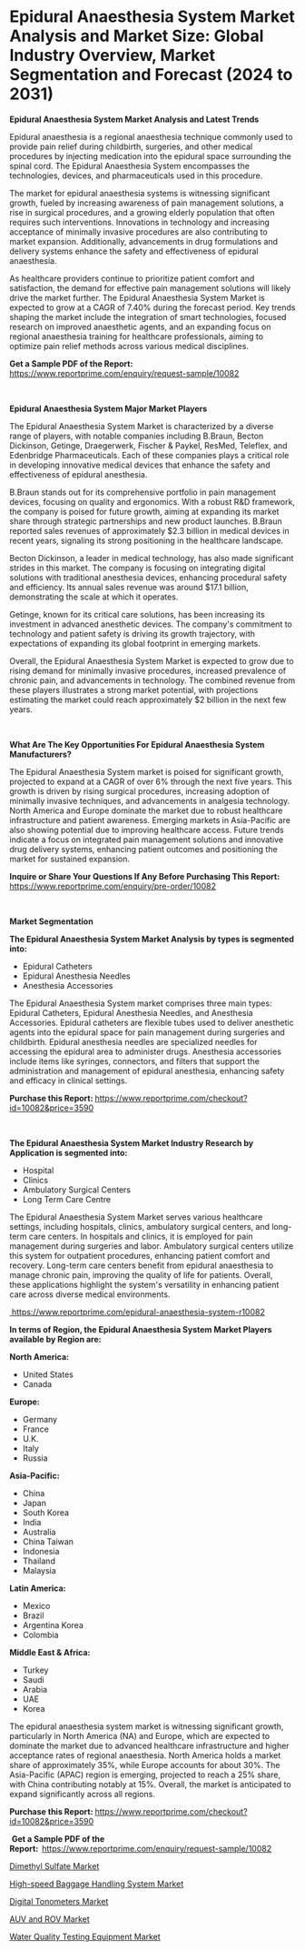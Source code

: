 <p><h1>Epidural Anaesthesia System Market Analysis and Market Size: Global Industry Overview, Market Segmentation and Forecast (2024 to 2031)</h1></p><p><strong>Epidural Anaesthesia System Market Analysis and Latest Trends</strong></p>
<p><p>Epidural anaesthesia is a regional anaesthesia technique commonly used to provide pain relief during childbirth, surgeries, and other medical procedures by injecting medication into the epidural space surrounding the spinal cord. The Epidural Anaesthesia System encompasses the technologies, devices, and pharmaceuticals used in this procedure.</p><p>The market for epidural anaesthesia systems is witnessing significant growth, fueled by increasing awareness of pain management solutions, a rise in surgical procedures, and a growing elderly population that often requires such interventions. Innovations in technology and increasing acceptance of minimally invasive procedures are also contributing to market expansion. Additionally, advancements in drug formulations and delivery systems enhance the safety and effectiveness of epidural anaesthesia.</p><p>As healthcare providers continue to prioritize patient comfort and satisfaction, the demand for effective pain management solutions will likely drive the market further. The Epidural Anaesthesia System Market is expected to grow at a CAGR of 7.40% during the forecast period. Key trends shaping the market include the integration of smart technologies, focused research on improved anaesthetic agents, and an expanding focus on regional anaesthesia training for healthcare professionals, aiming to optimize pain relief methods across various medical disciplines.</p></p>
<p><strong>Get a Sample PDF of the Report:&nbsp;</strong> <a href="https://www.reportprime.com/enquiry/request-sample/10082">https://www.reportprime.com/enquiry/request-sample/10082</a></p>
<p>&nbsp;</p>
<p><strong>Epidural Anaesthesia System Major Market Players</strong></p>
<p><p>The Epidural Anaesthesia System Market is characterized by a diverse range of players, with notable companies including B.Braun, Becton Dickinson, Getinge, Draegerwerk, Fischer & Paykel, ResMed, Teleflex, and Edenbridge Pharmaceuticals. Each of these companies plays a critical role in developing innovative medical devices that enhance the safety and effectiveness of epidural anesthesia.</p><p>B.Braun stands out for its comprehensive portfolio in pain management devices, focusing on quality and ergonomics. With a robust R&D framework, the company is poised for future growth, aiming at expanding its market share through strategic partnerships and new product launches. B.Braun reported sales revenues of approximately $2.3 billion in medical devices in recent years, signaling its strong positioning in the healthcare landscape.</p><p>Becton Dickinson, a leader in medical technology, has also made significant strides in this market. The company is focusing on integrating digital solutions with traditional anesthesia devices, enhancing procedural safety and efficiency. Its annual sales revenue was around $17.1 billion, demonstrating the scale at which it operates.</p><p>Getinge, known for its critical care solutions, has been increasing its investment in advanced anesthetic devices. The company's commitment to technology and patient safety is driving its growth trajectory, with expectations of expanding its global footprint in emerging markets.</p><p>Overall, the Epidural Anaesthesia System Market is expected to grow due to rising demand for minimally invasive procedures, increased prevalence of chronic pain, and advancements in technology. The combined revenue from these players illustrates a strong market potential, with projections estimating the market could reach approximately $2 billion in the next few years.</p></p>
<p>&nbsp;</p>
<p><strong>What Are The Key Opportunities For Epidural Anaesthesia System Manufacturers?</strong></p>
<p><p>The Epidural Anaesthesia System market is poised for significant growth, projected to expand at a CAGR of over 6% through the next five years. This growth is driven by rising surgical procedures, increasing adoption of minimally invasive techniques, and advancements in analgesia technology. North America and Europe dominate the market due to robust healthcare infrastructure and patient awareness. Emerging markets in Asia-Pacific are also showing potential due to improving healthcare access. Future trends indicate a focus on integrated pain management solutions and innovative drug delivery systems, enhancing patient outcomes and positioning the market for sustained expansion.</p></p>
<p><strong>Inquire or Share Your Questions If Any Before Purchasing This Report:</strong> <a href="https://www.reportprime.com/enquiry/pre-order/10082">https://www.reportprime.com/enquiry/pre-order/10082</a></p>
<p>&nbsp;</p>
<p><strong>Market Segmentation</strong></p>
<p><strong>The Epidural Anaesthesia System Market Analysis by types is segmented into:</strong></p>
<p><ul><li>Epidural Catheters</li><li>Epidural Anesthesia Needles</li><li>Anesthesia Accessories</li></ul></p>
<p><p>The Epidural Anaesthesia System market comprises three main types: Epidural Catheters, Epidural Anesthesia Needles, and Anesthesia Accessories. Epidural catheters are flexible tubes used to deliver anesthetic agents into the epidural space for pain management during surgeries and childbirth. Epidural anesthesia needles are specialized needles for accessing the epidural area to administer drugs. Anesthesia accessories include items like syringes, connectors, and filters that support the administration and management of epidural anesthesia, enhancing safety and efficacy in clinical settings.</p></p>
<p><strong>Purchase this Report:&nbsp;</strong><a href="https://www.reportprime.com/checkout?id=10082&price=3590">https://www.reportprime.com/checkout?id=10082&price=3590</a></p>
<p>&nbsp;</p>
<p><strong>The Epidural Anaesthesia System Market Industry Research by Application is segmented into:</strong></p>
<p><ul><li>Hospital</li><li>Clinics</li><li>Ambulatory Surgical Centers</li><li>Long Term Care Centre</li></ul></p>
<p><p>The Epidural Anaesthesia System Market serves various healthcare settings, including hospitals, clinics, ambulatory surgical centers, and long-term care centers. In hospitals and clinics, it is employed for pain management during surgeries and labor. Ambulatory surgical centers utilize this system for outpatient procedures, enhancing patient comfort and recovery. Long-term care centers benefit from epidural anaesthesia to manage chronic pain, improving the quality of life for patients. Overall, these applications highlight the system's versatility in enhancing patient care across diverse medical environments.</p></p>
<p><a href="https://www.reportprime.com/epidural-anaesthesia-system-r10082">&nbsp;https://www.reportprime.com/epidural-anaesthesia-system-r10082</a></p>
<p><strong>In terms of Region, the Epidural Anaesthesia System Market Players available by Region are:</strong></p>
<p>
    <p> <strong> North America: </strong>
        <ul>
            <li>United States</li>
            <li>Canada</li>
        </ul>
        </p> 
    <p> <strong> Europe: </strong>
        <ul>
            <li>Germany</li>
            <li>France</li>
            <li>U.K.</li>
            <li>Italy</li>
            <li>Russia</li>
        </ul>
        </p> 
    <p> <strong> Asia-Pacific: </strong>
        <ul>
            <li>China</li>
            <li>Japan</li>
            <li>South Korea</li>
            <li>India</li>
            <li>Australia</li>
            <li>China Taiwan</li>
            <li>Indonesia</li>
            <li>Thailand</li>
            <li>Malaysia</li>
        </ul>
        </p> 
    <p> <strong> Latin America: </strong>
        <ul>
            <li>Mexico</li>
            <li>Brazil</li>
            <li>Argentina Korea</li>
            <li>Colombia</li>
        </ul>
        </p> 
    <p> <strong> Middle East & Africa: </strong>
        <ul>
            <li>Turkey</li>
            <li>Saudi</li>
            <li>Arabia</li>
            <li>UAE</li>
            <li>Korea</li>
        </ul>
    </p>
    </p>
<p><p>The epidural anaesthesia system market is witnessing significant growth, particularly in North America (NA) and Europe, which are expected to dominate the market due to advanced healthcare infrastructure and higher acceptance rates of regional anaesthesia. North America holds a market share of approximately 35%, while Europe accounts for about 30%. The Asia-Pacific (APAC) region is emerging, projected to reach a 25% share, with China contributing notably at 15%. Overall, the market is anticipated to expand significantly across all regions.</p></p>
<p><strong>Purchase this Report: </strong><a href="https://www.reportprime.com/checkout?id=10082&price=3590">https://www.reportprime.com/checkout?id=10082&price=3590</a></p>
<p>&nbsp;<strong>Get a Sample PDF of the Report:&nbsp;&nbsp;</strong><a href="https://www.reportprime.com/enquiry/request-sample/10082">https://www.reportprime.com/enquiry/request-sample/10082</a></p>
<p><strong></strong></p>
<p><p><a href="https://issuu.com/reportprime-2/docs/dimethyl-sulfate-market-size-2030.p_b5e388ac7b5d06">Dimethyl Sulfate Market</a></p><p><a href="https://medium.com/@caroline.hamilton5656/the-high-speed-baggage-handling-system-market-has-experienced-impressive-growth-in-recent-years-2c8c07dbcd55">High-speed Baggage Handling System Market</a></p><p><a href="https://github.com/SamiaHussain82/Market-Research-Report-List-1/blob/main/digital-tonometers-market.md">Digital Tonometers Market</a></p><p><a href="https://medium.com/@caroline.hamilton5656/the-auv-and-rov-market-report-analyzes-important-operational-and-performance-data-so-one-may-1d9727a7cc3f">AUV and ROV Market</a></p><p><a href="https://www.linkedin.com/pulse/global-water-quality-testing-equipment-market-analysis-trends-ag5rf?trackingId=KYAixGeAQwicTs1KpcYLVQ%3D%3D">Water Quality Testing Equipment Market</a></p></p>